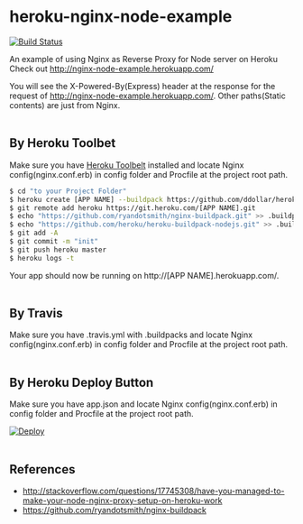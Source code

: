 # heroku-nginx-node-example
[![Build Status](https://travis-ci.org/Narr-/heroku-nginx-node-example.svg?branch=master)](https://travis-ci.org/Narr-/heroku-nginx-node-example)

An example of using Nginx as Reverse Proxy for Node server on Heroku
Check out <http://nginx-node-example.herokuapp.com/>

You will see the X-Powered-By(Express) header at the response for the request of http://nginx-node-example.herokuapp.com/. Other paths(Static contents) are just from Nginx.
<br>
<br>

## By Heroku Toolbet

Make sure you have [Heroku Toolbelt](https://toolbelt.heroku.com/) installed and locate Nginx config(nginx.conf.erb) in config folder and Procfile at the project root path.

```sh
$ cd "to your Project Folder"
$ heroku create [APP NAME] --buildpack https://github.com/ddollar/heroku-buildpack-multi.git
$ git remote add heroku https://git.heroku.com/[APP NAME].git
$ echo "https://github.com/ryandotsmith/nginx-buildpack.git" >> .buildpacks
$ echo "https://github.com/heroku/heroku-buildpack-nodejs.git" >> .buildpacks
$ git add -A
$ git commit -m "init"
$ git push heroku master
$ heroku logs -t
```

Your app should now be running on http://[APP NAME].herokuapp.com/.
<br>
<br>

## By Travis

Make sure you have .travis.yml with .buildpacks and locate Nginx config(nginx.conf.erb) in config folder and Procfile at the project root path.
<br>
<br>

## By Heroku Deploy Button

Make sure you have app.json and locate Nginx config(nginx.conf.erb) in config folder and Procfile at the project root path.

[![Deploy](https://www.herokucdn.com/deploy/button.svg)](https://heroku.com/deploy)
<br>
<br>

## References

- http://stackoverflow.com/questions/17745308/have-you-managed-to-make-your-node-nginx-proxy-setup-on-heroku-work
- https://github.com/ryandotsmith/nginx-buildpack
